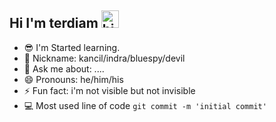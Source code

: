 ## Hi I'm terdiam <img src="https://user-images.githubusercontent.com/1303154/88677602-1635ba80-d120-11ea-84d8-d263ba5fc3c0.gif" width="28px" alt="hi">


- 😎 I'm Started learning.
- 👀 Nickname: kancil/indra/bluespy/devil
- 💬 Ask me about: ....
- 😄 Pronouns: he/him/his
- ⚡ Fun fact: i'm not visible but not invisible
- 💻 Most used line of code `git commit -m 'initial commit'`
